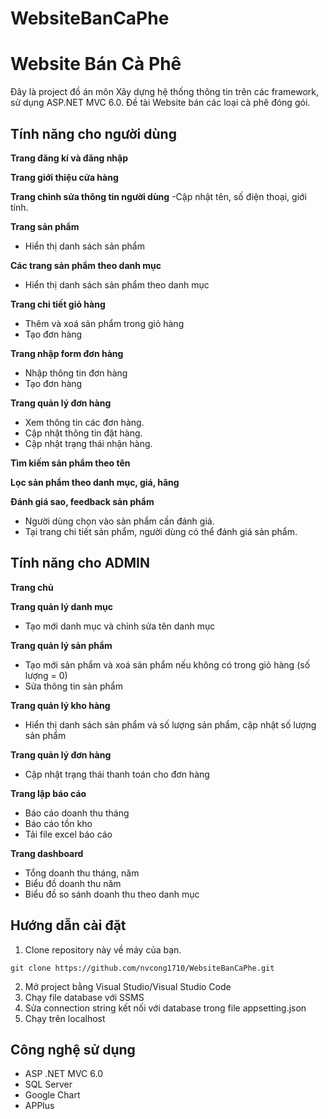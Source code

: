 # WebsiteBanCaPhe
# Website Bán Cà Phê

Đây là project đồ án môn Xây dựng hệ thống thông tin trên các framework, sử dụng ASP.NET MVC 6.0. Đề tài Website bán các loại cà phê đóng gói.

## Tính năng cho người dùng

**Trang đăng kí và đăng nhập**

**Trang giới thiệu cửa hàng**

**Trang chỉnh sửa thông tin người dùng**
-Cập nhật tên, số điện thoại, giới tính.

**Trang sản phẩm**
- Hiển thị danh sách sản phẩm

**Các trang sản phẩm theo danh mục**
- Hiển thị danh sách sản phẩm theo danh mục

**Trang chi tiết giỏ hàng**
- Thêm và xoá sản phẩm trong giỏ hàng
- Tạo đơn hàng

**Trang nhập form đơn hàng**
- Nhập thông tin đơn hàng
- Tạo đơn hàng

**Trang quản lý đơn hàng**
- Xem thông tin các đơn hàng.
- Cập nhật thông tin đặt hàng.
- Cập nhật trạng thái nhận hàng.
  
**Tìm kiếm sản phẩm theo tên**

  
**Lọc sản phẩm theo danh mục, giá, hãng**

**Đánh giá sao, feedback sản phẩm**
- Người dùng chọn vào sản phẩm cần đánh giá.
- Tại trang chi tiết sản phẩm, người dùng có thể đánh giá sản phẩm.

## Tính năng cho ADMIN

**Trang chủ**

**Trang quản lý danh mục**
- Tạo mới danh mục và chỉnh sửa tên danh mục

**Trang quản lý sản phẩm**
- Tạo mới sản phẩm và xoá sản phẩm nếu không có trong giỏ hàng (số lượng = 0)
- Sửa thông tin sản phẩm

**Trang quản lý kho hàng**
- Hiển thị danh sách sản phẩm và số lượng sản phẩm, cập nhật số lượng sản phẩm

**Trang quản lý đơn hàng**
- Cập nhật trạng thái thanh toán cho đơn hàng

**Trang lập báo cáo**
- Báo cáo doanh thu tháng
- Báo cáo tồn kho
- Tải file excel báo cáo

**Trang dashboard**
- Tổng doanh thu tháng, năm
- Biểu đồ doanh thu năm
- Biểu đồ so sánh doanh thu theo danh mục

## Hướng dẫn cài đặt

1. Clone repository này về máy của bạn.

  `git clone https://github.com/nvcong1710/WebsiteBanCaPhe.git`

2. Mở project bằng Visual Studio/Visual Studio Code
3. Chạy file database với SSMS
4. Sửa connection string kết nối với database trong file appsetting.json
5. Chạy trên localhost

## Công nghệ sử dụng

- ASP .NET MVC 6.0
- SQL Server
- Google Chart
- APPlus


